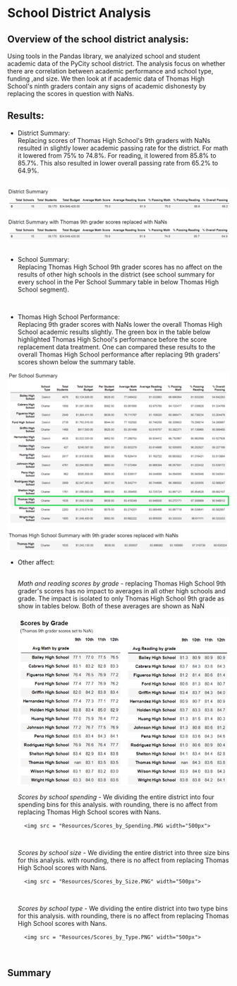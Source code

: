 # School District Analysis<br>

## Overview of the school district analysis:<br>
Using tools in the Pandas library, we analyized school and student academic data of the PyCity school district.  The analysis focus on whether there are correlation between academic performance and school type, funding ,and size.  We then look at if academic data of Thomas High School's ninth graders contain any signs of academic dishonesty by replacing the scores in question with NaNs. 

## Results:

* District Summary:<br>
Replacing scores of Thomas High School's 9th graders with NaNs resulted in slightly lower academic passing rate for the district.  For math it lowered from 75% to 74.8%. For reading, it lowered from 85.8% to 85.7%.  This also resulted in lower overall passing rate from 65.2% to 64.9%.<br>
<br/>
<img src="Resources/District_Summary_Compare.PNG"><br>
<br>

* School Summary:<br>
Replacing Thomas High School 9th grader scores has no affect on the results of other high schools in the district (see school summary for every school in the Per School Summary table in below Thomas High School segment). <br>
<br/>

* Thomas High School Performance:<br>
Replacing 9th grader scores with NaNs lower the overall Thomas High School academic results slightly.  The green box in the table below highlighted Thomas High School's performance before the score replacement data treatment.  One can compared these results to the overall Thomas High School performance after replacing 9th graders' scores shown below the summary table.     
<img src =  "Resources/Schools_w_Thomas_adj.png">
<br/>

* Other affect:<br/>
    <br/>

    *Math and reading scores by grade* - replacing Thomas High School 9th grader's scores has no impact to averages in all other high schools and grade.  The impact is isolated to only Thomas High School 9th grade as show in tables below.  Both of these averages are shown as NaN<br>
    <br/>
        <img src = "Resources/Scores_by_Grade.PNG" width="600px">
    <br/>

    *Scores by school spending* - We dividing the entire district into four spending bins for this analysis.  with rounding, there is no affect from replacing Thomas High School scores with Nans.<br>
      
        <img src = "Resources/Scores_by_Spending.PNG width="500px">
    <br/>

    *Scores by school size* - We dividing the entire district into three size bins for this analysis.  with rounding, there is no affect from replacing Thomas High School scores with Nans.<br>
      
        <img src = "Resources/Scores_by_Size.PNG" width="500px">
    <br/>

    *Scores by school type* - We dividing the entire district into two type bins for this analysis.  with rounding, there is no affect from replacing Thomas High School scores with Nans.<br>
      
        <img src = "Resources/Scores_by_Type.PNG" width="500px">
    <br/>

## Summary


